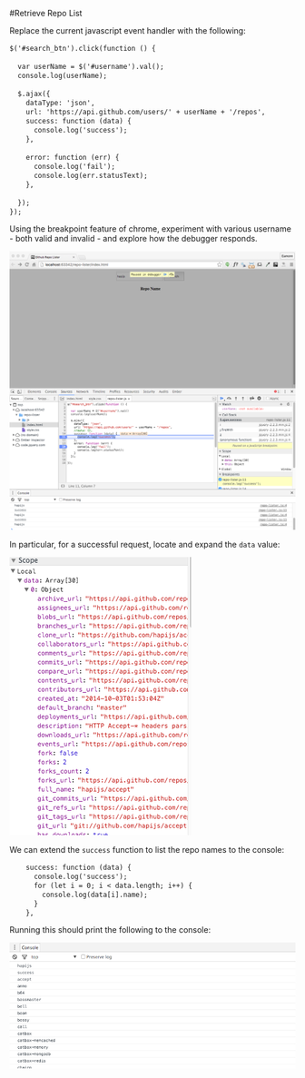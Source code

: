 #Retrieve Repo List

Replace the current javascript event handler with the following:

~~~
$('#search_btn').click(function () {

  var userName = $('#username').val();
  console.log(userName);

  $.ajax({
    dataType: 'json',
    url: 'https://api.github.com/users/' + userName + '/repos',
    success: function (data) {
      console.log('success');
    },

    error: function (err) {
      console.log('fail');
      console.log(err.statusText);
    },

  });
});
~~~

Using the breakpoint feature of chrome, experiment with various username - both valid and invalid - and explore how the debugger responds.

![](img/18.png)

In particular, for a successful request, locate and expand the `data` value:

![](img/19.png)

We can extend the `success` function to list the repo names to the console:

~~~
    success: function (data) {
      console.log('success');
      for (let i = 0; i < data.length; i++) {
        console.log(data[i].name);
      }
    },
~~~

Running this should print the following to the console:

![](img/20.png)